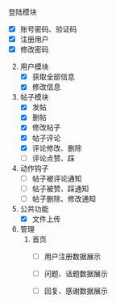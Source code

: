 登陆模块
- [x] 账号密码、验证码
- [x] 注册用户
- [x] 修改密码

2. 用户模块
   - [x] 获取全部信息
   - [x] 修改信息
3. 帖子模块
   - [x] 发帖
   - [x] 删帖
   - [x] 修改帖子
   - [x] 帖子评论
   - [x] 评论修改、删除
   - [ ] 评论点赞、踩
4. 动作钩子
   - [ ] 帖子被评论通知
   - [ ] 帖子被赞、踩通知
   - [ ] 帖子删除、修改通知
5. 公共功能
   - [x] 文件上传
5. 管理
   1. 首页
      - [ ] 用户注册数据展示
      - [ ] 问题、话题数据展示
      - [ ] 回复、感谢数据展示


​       

